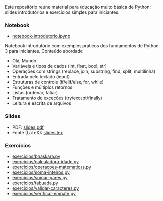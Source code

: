 Este repositório reúne material para educação muito básica de Python: slides introdutórios e exercícios simples para iniciantes.

### Notebook

- [notebook-introdutorio.ipynb](notebook-introdutorio.ipynb)

Notebook introdutório com exemplos práticos dos fundamentos de Python 3 para iniciantes. Conteúdo abordado:

- Olá, Mundo
- Variáveis e tipos de dados (int, float, bool, str)
- Operações com strings (replace, join, substring, find, split, multilinha)
- Entrada pelo teclado (input)
- Estruturas de controle (if/elif/else, for, while)
- Funções e múltiplos retornos
- Listas (ordenar, fatiar)
- Tratamento de exceções (try/except/finally)
- Leitura e escrita de arquivos

### Slides

- PDF: [slides.pdf](slides.pdf)
- Fonte (LaTeX): [slides.tex](slides.tex)

### Exercícios

- [exercicios/bhaskara.py](exercicios/bhaskara.py)
- [exercicios/calculadora-idade.py](exercicios/calculadora-idade.py)
- [exercicios/operacoes-matematicas.py](exercicios/operacoes-matematicas.py)
- [exercicios/soma-inteiros.py](exercicios/soma-inteiros.py)
- [exercicios/somar-pares.py](exercicios/somar-pares.py)
- [exercicios/tabuada.py](exercicios/tabuada.py)
- [exercicios/validar-caracteres.py](exercicios/validar-caracteres.py)
- [exercicios/verificar-empate.py](exercicios/verificar-empate.py)
